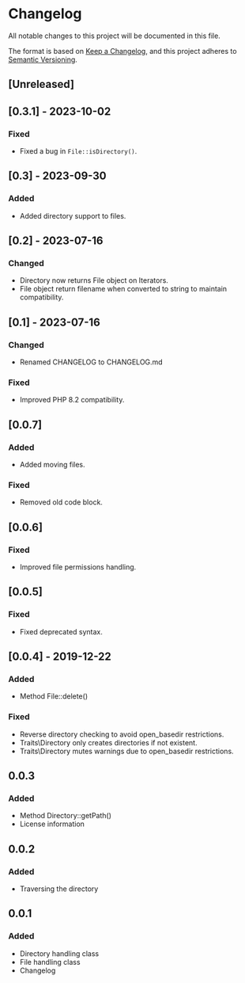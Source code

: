 # Changelog
All notable changes to this project will be documented in this file.

The format is based on [Keep a Changelog](https://keepachangelog.com/en/1.0.0/),
and this project adheres to [Semantic Versioning](https://semver.org/spec/v2.0.0.html).

## [Unreleased]

## [0.3.1] - 2023-10-02

### Fixed

- Fixed a bug in ```File::isDirectory()```.

## [0.3] - 2023-09-30

### Added

- Added directory support to files. 

## [0.2] - 2023-07-16

### Changed

- Directory now returns File object on Iterators.
- File object return filename when converted to string to maintain compatibility.

## [0.1] - 2023-07-16

### Changed

- Renamed CHANGELOG to CHANGELOG.md

### Fixed

- Improved PHP 8.2 compatibility.

## [0.0.7]

### Added

- Added moving files.

### Fixed

- Removed old code block.

## [0.0.6]

### Fixed

- Improved file permissions handling.

## [0.0.5]

### Fixed

- Fixed deprecated syntax. 

## [0.0.4] - 2019-12-22

### Added

- Method File::delete()

### Fixed

- Reverse directory checking to avoid open_basedir restrictions.
- Traits\Directory only creates directories if not existent.
- Traits\Directory mutes warnings due to open_basedir restrictions.

## 0.0.3

### Added

- Method Directory::getPath()
- License information

## 0.0.2

### Added

- Traversing the directory

## 0.0.1

### Added

- Directory handling class
- File handling class
- Changelog